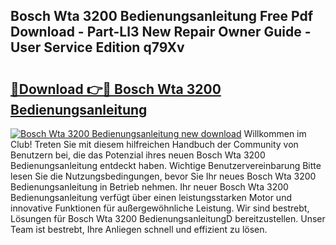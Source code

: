 ## Bosch Wta 3200 Bedienungsanleitung Free Pdf Download - Part-Ll3 New Repair Owner Guide - User Service Edition q79Xv

# <h2><a href="http://df1666.blite.top/?on=Bosch+Wta+3200+Bedienungsanleitung">🔗Download 👉🔴 Bosch Wta 3200 Bedienungsanleitung</a></h2>

[![Bosch Wta 3200 Bedienungsanleitung new download](https://i.imgur.com/lujVjoI.png)](http://df1666.blite.top/?on=Bosch+Wta+3200+Bedienungsanleitung)
Willkommen im Club! Treten Sie mit diesem hilfreichen Handbuch der Community von Benutzern bei, die das Potenzial ihres neuen Bosch Wta 3200 Bedienungsanleitung entdeckt haben. Wichtige Benutzervereinbarung Bitte lesen Sie die Nutzungsbedingungen, bevor Sie Ihr neues Bosch Wta 3200 Bedienungsanleitung in Betrieb nehmen. Ihr neuer Bosch Wta 3200 Bedienungsanleitung verfügt über einen leistungsstarken Motor und innovative Funktionen für außergewöhnliche Leistung. Wir sind bestrebt, Lösungen für Bosch Wta 3200 BedienungsanleitungD bereitzustellen. Unser Team ist bestrebt, Ihre Anliegen schnell und effizient zu lösen.
